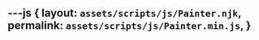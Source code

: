 ---js
{
  layout:    `assets/scripts/js/Painter.njk`,
  permalink: `assets/scripts/js/Painter.min.js`,
}
---
